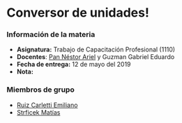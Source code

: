 # Conversor de unidades\!

### Información de la materia
  * **Asignatura:** Trabajo de Capacitación Profesional (1110)
  * **Docentes**: [Pan Néstor Ariel](https://ingenieria.unlam.edu.ar/descargas/48_2011CVPanNstorAriel.pdf) y 
Guzman Gabriel Eduardo
  * **Fecha de entrega:** 12 de mayo del 2019
  * **Nota:**

### Miembros de grupo
  * [Ruiz Carletti Emiliano](https://github.com/ArtificialNerd)
  * [Strficek Matías](https://github.com/matiasstr)
